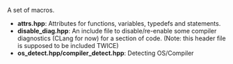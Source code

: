 A set of macros.

* **attrs.hpp**: Attributes for functions, variables, typedefs and statements.
* **disable_diag.hpp**: An include file to disable/re-enable some compiler diagnostics (CLang for now) for a section of code. (Note: this header file is supposed to be included TWICE)
* **os_detect.hpp/compiler_detect.hpp**: Detecting OS/Compiler
